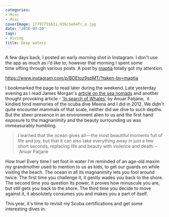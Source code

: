 ```yaml
---
categories:
- Misc
- Misc
coverImage: 17797755631_936c5e64fc_o.jpg
date: "2016-03-20"
tags:
- diving
title: Deep waters
---
```


A few days back, I posted an early morning shot in Instagram. I don't use the app as much as i'd like to; however that morning I spent some time sifting through various posts. A post by [maptia](http://maptia.com) totally got my attention.<!--more-->

https://www.instagram.com/p/BDEtoz9spMT/?taken-by=maptia

I bookmarked the page to read later during the weekend. Late yesterday evening as I read James Morgan's [article on the sea nomads](https://maptia.com/jamesmorgan/stories/last-of-the-sea-nomads) and another thought provoking article - ['In search of Whales'](https://maptia.com/anuarpatjane/stories/in-search-of-whales) by Anuar Patjane,  it kindled fond memories of the scuba dive Meena and I did in 2012. We didn't quite encounter mammals of that scale, neither did we dive to such depths. But the sheer presence in an environment alien to us and the first hand exposure to the magnanimity and the beauty surrounding us was immeasurably humbling.

> I learned that the ocean gives all — the most beautiful moments full of life and joy, but that it can also take everything away in just a few short seconds, replacing life and beauty with violence and death. - Anuar Patjane

How true! Every time I set foot in water I'm reminded of an age-old maxim my grandmother used to mention to us as kids, to get our guards on while visiting the beach. The ocean in all its magnanimity lets you fool around twice. The first time you challenge it, it gently wades you back to the shore. The second time you question its power, it proves how minuscule you are, but still gets you back to the shore. The third time you decide to move against it, it absolutely consumes you and makes you a part of itself.

This year, it's time to revisit my Scuba certifications and get some interesting dives in.
